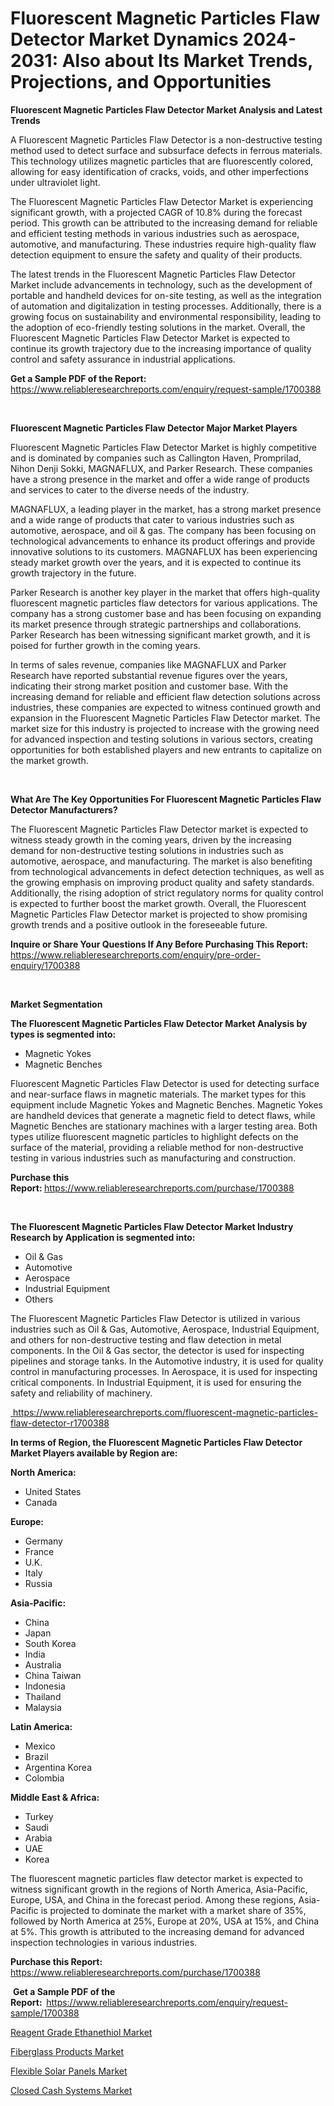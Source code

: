 <p><h1>Fluorescent Magnetic Particles Flaw Detector Market Dynamics 2024-2031: Also about Its Market Trends, Projections, and Opportunities</h1></p><p><strong>Fluorescent Magnetic Particles Flaw Detector Market Analysis and Latest Trends</strong></p>
<p><p>A Fluorescent Magnetic Particles Flaw Detector is a non-destructive testing method used to detect surface and subsurface defects in ferrous materials. This technology utilizes magnetic particles that are fluorescently colored, allowing for easy identification of cracks, voids, and other imperfections under ultraviolet light. </p><p>The Fluorescent Magnetic Particles Flaw Detector Market is experiencing significant growth, with a projected CAGR of 10.8% during the forecast period. This growth can be attributed to the increasing demand for reliable and efficient testing methods in various industries such as aerospace, automotive, and manufacturing. These industries require high-quality flaw detection equipment to ensure the safety and quality of their products.</p><p>The latest trends in the Fluorescent Magnetic Particles Flaw Detector Market include advancements in technology, such as the development of portable and handheld devices for on-site testing, as well as the integration of automation and digitalization in testing processes. Additionally, there is a growing focus on sustainability and environmental responsibility, leading to the adoption of eco-friendly testing solutions in the market. Overall, the Fluorescent Magnetic Particles Flaw Detector Market is expected to continue its growth trajectory due to the increasing importance of quality control and safety assurance in industrial applications.</p></p>
<p><strong>Get a Sample PDF of the Report:&nbsp;</strong> <a href="https://www.reliableresearchreports.com/enquiry/request-sample/1700388">https://www.reliableresearchreports.com/enquiry/request-sample/1700388</a></p>
<p>&nbsp;</p>
<p><strong>Fluorescent Magnetic Particles Flaw Detector Major Market Players</strong></p>
<p><p>Fluorescent Magnetic Particles Flaw Detector Market is highly competitive and is dominated by companies such as Callington Haven, Promprilad, Nihon Denji Sokki, MAGNAFLUX, and Parker Research. These companies have a strong presence in the market and offer a wide range of products and services to cater to the diverse needs of the industry.</p><p>MAGNAFLUX, a leading player in the market, has a strong market presence and a wide range of products that cater to various industries such as automotive, aerospace, and oil & gas. The company has been focusing on technological advancements to enhance its product offerings and provide innovative solutions to its customers. MAGNAFLUX has been experiencing steady market growth over the years, and it is expected to continue its growth trajectory in the future.</p><p>Parker Research is another key player in the market that offers high-quality fluorescent magnetic particles flaw detectors for various applications. The company has a strong customer base and has been focusing on expanding its market presence through strategic partnerships and collaborations. Parker Research has been witnessing significant market growth, and it is poised for further growth in the coming years.</p><p>In terms of sales revenue, companies like MAGNAFLUX and Parker Research have reported substantial revenue figures over the years, indicating their strong market position and customer base. With the increasing demand for reliable and efficient flaw detection solutions across industries, these companies are expected to witness continued growth and expansion in the Fluorescent Magnetic Particles Flaw Detector market. The market size for this industry is projected to increase with the growing need for advanced inspection and testing solutions in various sectors, creating opportunities for both established players and new entrants to capitalize on the market growth.</p></p>
<p>&nbsp;</p>
<p><strong>What Are The Key Opportunities For Fluorescent Magnetic Particles Flaw Detector Manufacturers?</strong></p>
<p><p>The Fluorescent Magnetic Particles Flaw Detector market is expected to witness steady growth in the coming years, driven by the increasing demand for non-destructive testing solutions in industries such as automotive, aerospace, and manufacturing. The market is also benefiting from technological advancements in defect detection techniques, as well as the growing emphasis on improving product quality and safety standards. Additionally, the rising adoption of strict regulatory norms for quality control is expected to further boost the market growth. Overall, the Fluorescent Magnetic Particles Flaw Detector market is projected to show promising growth trends and a positive outlook in the foreseeable future.</p></p>
<p><strong>Inquire or Share Your Questions If Any Before Purchasing This Report:</strong> <a href="https://www.reliableresearchreports.com/enquiry/pre-order-enquiry/1700388">https://www.reliableresearchreports.com/enquiry/pre-order-enquiry/1700388</a></p>
<p>&nbsp;</p>
<p><strong>Market Segmentation</strong></p>
<p><strong>The Fluorescent Magnetic Particles Flaw Detector Market Analysis by types is segmented into:</strong></p>
<p><ul><li>Magnetic Yokes</li><li>Magnetic Benches</li></ul></p>
<p><p>Fluorescent Magnetic Particles Flaw Detector is used for detecting surface and near-surface flaws in magnetic materials. The market types for this equipment include Magnetic Yokes and Magnetic Benches. Magnetic Yokes are handheld devices that generate a magnetic field to detect flaws, while Magnetic Benches are stationary machines with a larger testing area. Both types utilize fluorescent magnetic particles to highlight defects on the surface of the material, providing a reliable method for non-destructive testing in various industries such as manufacturing and construction.</p></p>
<p><strong>Purchase this Report:&nbsp;</strong><a href="https://www.reliableresearchreports.com/purchase/1700388">https://www.reliableresearchreports.com/purchase/1700388</a></p>
<p>&nbsp;</p>
<p><strong>The Fluorescent Magnetic Particles Flaw Detector Market Industry Research by Application is segmented into:</strong></p>
<p><ul><li>Oil & Gas</li><li>Automotive</li><li>Aerospace</li><li>Industrial Equipment</li><li>Others</li></ul></p>
<p><p>The Fluorescent Magnetic Particles Flaw Detector is utilized in various industries such as Oil & Gas, Automotive, Aerospace, Industrial Equipment, and others for non-destructive testing and flaw detection in metal components. In the Oil & Gas sector, the detector is used for inspecting pipelines and storage tanks. In the Automotive industry, it is used for quality control in manufacturing processes. In Aerospace, it is used for inspecting critical components. In Industrial Equipment, it is used for ensuring the safety and reliability of machinery.</p></p>
<p><a href="https://www.reliableresearchreports.com/fluorescent-magnetic-particles-flaw-detector-r1700388">&nbsp;https://www.reliableresearchreports.com/fluorescent-magnetic-particles-flaw-detector-r1700388</a></p>
<p><strong>In terms of Region, the Fluorescent Magnetic Particles Flaw Detector Market Players available by Region are:</strong></p>
<p>
    <p> <strong> North America: </strong>
        <ul>
            <li>United States</li>
            <li>Canada</li>
        </ul>
        </p> 
    <p> <strong> Europe: </strong>
        <ul>
            <li>Germany</li>
            <li>France</li>
            <li>U.K.</li>
            <li>Italy</li>
            <li>Russia</li>
        </ul>
        </p> 
    <p> <strong> Asia-Pacific: </strong>
        <ul>
            <li>China</li>
            <li>Japan</li>
            <li>South Korea</li>
            <li>India</li>
            <li>Australia</li>
            <li>China Taiwan</li>
            <li>Indonesia</li>
            <li>Thailand</li>
            <li>Malaysia</li>
        </ul>
        </p> 
    <p> <strong> Latin America: </strong>
        <ul>
            <li>Mexico</li>
            <li>Brazil</li>
            <li>Argentina Korea</li>
            <li>Colombia</li>
        </ul>
        </p> 
    <p> <strong> Middle East & Africa: </strong>
        <ul>
            <li>Turkey</li>
            <li>Saudi</li>
            <li>Arabia</li>
            <li>UAE</li>
            <li>Korea</li>
        </ul>
    </p>
    </p>
<p><p>The fluorescent magnetic particles flaw detector market is expected to witness significant growth in the regions of North America, Asia-Pacific, Europe, USA, and China in the forecast period. Among these regions, Asia-Pacific is projected to dominate the market with a market share of 35%, followed by North America at 25%, Europe at 20%, USA at 15%, and China at 5%. This growth is attributed to the increasing demand for advanced inspection technologies in various industries.</p></p>
<p><strong>Purchase this Report: </strong><a href="https://www.reliableresearchreports.com/purchase/1700388">https://www.reliableresearchreports.com/purchase/1700388</a></p>
<p>&nbsp;<strong>Get a Sample PDF of the Report:&nbsp;&nbsp;</strong><a href="https://www.reliableresearchreports.com/enquiry/request-sample/1700388">https://www.reliableresearchreports.com/enquiry/request-sample/1700388</a></p>
<p><strong></strong></p>
<p><p><a href="https://www.linkedin.com/pulse/reagent-grade-ethanethiol-market-trends-forecast-competitive-wjmnf?trackingId=%2FOQZe1SJJ%2F4zp8Zk%2F21s0Q%3D%3D">Reagent Grade Ethanethiol Market</a></p><p><a href="https://github.com/jsmusil/Market-Research-Report-List-3/blob/main/fiberglass-products-market.md">Fiberglass Products Market</a></p><p><a href="https://github.com/yemakinde/Market-Research-Report-List-2/blob/main/flexible-solar-panels-market.md">Flexible Solar Panels Market</a></p><p><a href="https://www.linkedin.com/pulse/closed-cash-systems-market-key-successful-business-strategy-h0wyc">Closed Cash Systems Market</a></p></p>